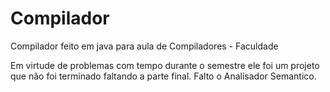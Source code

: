 # Compilador
 Compilador feito em java para aula de Compiladores - Faculdade
 
 Em virtude de problemas com tempo durante o semestre ele foi um projeto que não foi terminado faltando a parte final.
 Falto o Analisador Semantico.
